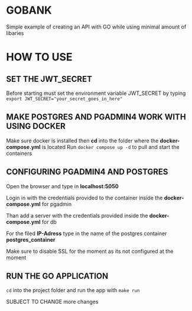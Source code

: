 # GOBANK
Simple example of creating an API with GO while using minimal amount of libaries

# HOW TO USE
## SET THE JWT_SECRET
Before starting must set the environment variable JWT_SECRET by typing `export JWT_SECRET="your_secret_goes_in_here"`
## MAKE POSTGRES AND PGADMIN4 WORK WITH USING DOCKER
Make sure docker is installed then **cd** into the folder where the **docker-compose.yml** is located
Run `docker compose up -d` to pull and start the containers

## CONFIGURING PGADMIN4 AND POSTGRES
Open the browser and type in **localhost:5050**

Login in with the credentials provided to the container inside the **docker-compose.yml** for pgadmin

Than add a server with the credentials provided inside the **docker-compose.yml** for db

For the filed **IP-Adress** type in the name of the postgres container **postgres_container**

Make sure to disable SSL for the moment as its not configured at the moment

## RUN THE GO APPLICATION
`cd` into the project folder and run the app with `make run`


SUBJECT TO CHANGE more changes
